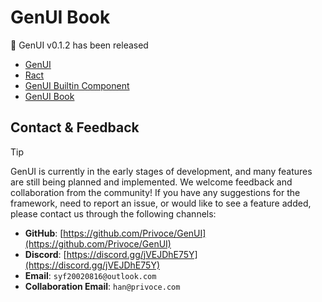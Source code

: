 # GenUI Book

🥳 GenUI v0.1.2 has been released

- [GenUI](https://github.com/Privoce/GenUI/releases/tag/v0.1.2)
- [Ract](https://github.com/Privoce/ract/releases/tag/v0.1.6)
- [GenUI Builtin Component](https://github.com/Privoce/GenUI-Builtin-Component/releases/tag/v0.2.1)
- [GenUI Book](https://privoce.github.io/GenUI.github.io)

## Contact & Feedback

> [!TIP]
> 
> GenUI is currently in the early stages of development, and many features are still being planned and implemented. We welcome feedback and collaboration from the community! If you have any suggestions for the framework, need to report an issue, or would like to see a feature added, please contact us through the following channels:
> 

- **GitHub**: [https://github.com/Privoce/GenUI](https://github.com/Privoce/GenUI)
- **Discord**: [https://discord.gg/jVEJDhE75Y](https://discord.gg/jVEJDhE75Y)
- **Email**: `syf20020816@outlook.com`
- **Collaboration Email**: `han@privoce.com`
